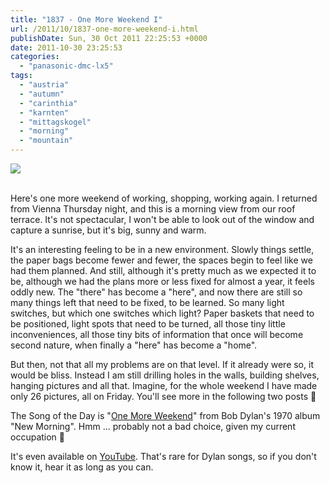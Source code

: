 ```yaml
---
title: "1837 - One More Weekend I"
url: /2011/10/1837-one-more-weekend-i.html
publishDate: Sun, 30 Oct 2011 22:25:53 +0000
date: 2011-10-30 23:25:53
categories: 
  - "panasonic-dmc-lx5"
tags: 
  - "austria"
  - "autumn"
  - "carinthia"
  - "karnten"
  - "mittagskogel"
  - "morning"
  - "mountain"
---
```

<div class="container">
<div class="center"><a target="_blank" href="https://d25zfm9zpd7gm5.cloudfront.net/1200x1200/2011/20111028_080355_ps.jpg"><img src="https://d25zfm9zpd7gm5.cloudfront.net/0600x0600/2011/20111028_080355_ps.jpg" /></a></div>
</div>
<br />

Here's one more weekend of working, shopping, working again. I returned from Vienna Thursday night, and this is a morning view from our roof terrace. It's not spectacular, I won't be able to look out of the window and capture a sunrise, but it's big, sunny and warm.

It's an interesting feeling to be in a new environment. Slowly things settle, the paper bags become fewer and fewer, the spaces begin to feel like we had them planned. And still, although it's pretty much as we expected it to be, although we had the plans more or less fixed for almost a year, it feels oddly new. The "there" has become a "here", and now there are still so many things left that need to be fixed, to be learned. So many light switches, but which one switches which light? Paper baskets that need to be positioned, light spots that need to be turned, all those tiny little inconveniences, all those tiny bits of information that once will become second nature, when finally a "here" has become a "home".

 But then, not that all my problems are on that level. If it already were so, it would be bliss. Instead I am still drilling holes in the walls, building shelves, hanging pictures and all that. Imagine, for the whole weekend I have made only 26 pictures, all on Friday. You'll see more in the following two posts 🙂

The Song of the Day is "<a href="http://www.lyricsmode.com/lyrics/b/bob_dylan/one_more_weekend.html" target="_blank">One More Weekend</a>" from Bob Dylan's 1970 album "New Morning". Hmm ... probably not a bad choice, given my current occupation 🙂

It's even available on <a href="http://www.youtube.com/watch?v=UKqp1kx6Jdc" target="_blank">YouTube</a>. That's rare for Dylan songs, so if you don't know it, hear it as long as you can.
